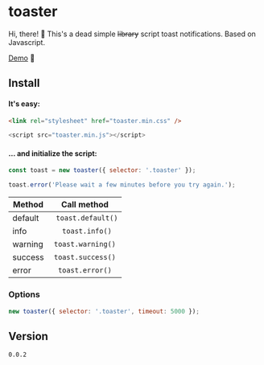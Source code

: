 # toaster
Hi, there! 👋 This's a dead simple ~~library~~ script toast notifications. Based on Javascript.

[Demo](https://evikza.github.io/toaster/example/) 🚀

## Install
#### It's easy:

```html
<link rel="stylesheet" href="toaster.min.css" />
```
```js
<script src="toaster.min.js"></script>
```

#### … and initialize the script:

```js
const toast = new toaster({ selector: '.toaster' });

toast.error('Please wait a few minutes before you try again.');
```

| Method       | Сall method              | 
| -------------|:------------------:|
| default  | ``` toast.default()``` |
| info     | ``` toast.info()```    |
| warning  | ```toast.warning()```  |
| success  | ```toast.success()```  |
| error  | ```toast.error()```  |

### Options

```js
new toaster({ selector: '.toaster', timeout: 5000 });


```

## Version

``` 0.0.2 ```
